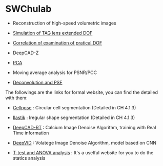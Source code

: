 # SWChulab
- Reconstruction of high-speed volumetric images 

- [Simulation of TAG lens extended DOF](SimulationDOF/README.md)

- [Correlation of examination of pratical DOF](Correlaiton/README.md)

- DeepCAD-Z

- [PCA](PCA/README.md) 

- Moving average analysis for PSNR/PCC

- [Deconvolution and PSF](Deconvolution.md)

The followings are the links for formal website, you can find the detailed with them:

- [Cellpose](https://github.com/MouseLand/cellpose) : Circular cell segmentation (Detailed in CH 4.1.3)

- [Ilastik](https://www.ilastik.org/) : Iregular shape segmentation (Detailed in CH 4.1.3)

- [DeepCAD-RT](https://github.com/cabooster/DeepCAD-RT) : Calcium Image Denoise Algorithm, training with Real Time information

- [DeepVID](https://github.com/bu-cisl/DeepVID) : Volatege Image Denoise Algorithm, model based on CNN

- [T-test and ANOVA analysis](https://www.graphpad.com/quickcalcs/contMenu/) : It's a uselful website for you to do the statics analysis

